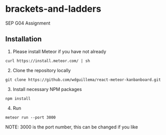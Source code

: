 # brackets-and-ladders
SEP G04 Assignment

## Installation
1. Please install Meteor if you have not already
```
curl https://install.meteor.com/ | sh
```

2. Clone the repository locally
```
git clone https://github.com/wdguillema/react-meteor-kanbanboard.git
```

3. Install necessary NPM packages
```
npm install
```

4. Run
```
meteor run --port 3000
```
NOTE: 3000 is the port number, this can be changed if you like


